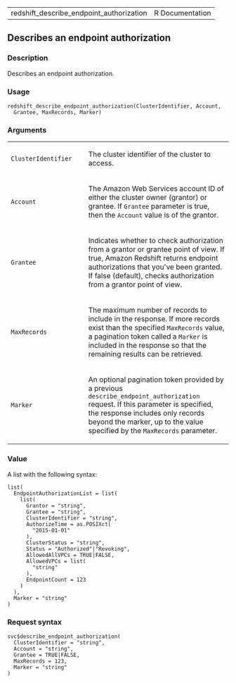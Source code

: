 <table style="width: 100%;">
<tbody>
<tr class="odd">
<td>redshift_describe_endpoint_authorization</td>
<td style="text-align: right;">R Documentation</td>
</tr>
</tbody>
</table>

## Describes an endpoint authorization

### Description

Describes an endpoint authorization.

### Usage

    redshift_describe_endpoint_authorization(ClusterIdentifier, Account,
      Grantee, MaxRecords, Marker)

### Arguments

<table>
<colgroup>
<col style="width: 35%" />
<col style="width: 65%" />
</colgroup>
<tbody>
<tr class="odd">
<td><code
id="redshift_describe_endpoint_authorization_:_ClusterIdentifier">ClusterIdentifier</code></td>
<td><p>The cluster identifier of the cluster to access.</p></td>
</tr>
<tr class="even">
<td><code
id="redshift_describe_endpoint_authorization_:_Account">Account</code></td>
<td><p>The Amazon Web Services account ID of either the cluster owner
(grantor) or grantee. If <code>Grantee</code> parameter is true, then
the <code>Account</code> value is of the grantor.</p></td>
</tr>
<tr class="odd">
<td><code
id="redshift_describe_endpoint_authorization_:_Grantee">Grantee</code></td>
<td><p>Indicates whether to check authorization from a grantor or
grantee point of view. If true, Amazon Redshift returns endpoint
authorizations that you've been granted. If false (default), checks
authorization from a grantor point of view.</p></td>
</tr>
<tr class="even">
<td><code
id="redshift_describe_endpoint_authorization_:_MaxRecords">MaxRecords</code></td>
<td><p>The maximum number of records to include in the response. If more
records exist than the specified <code>MaxRecords</code> value, a
pagination token called a <code>Marker</code> is included in the
response so that the remaining results can be retrieved.</p></td>
</tr>
<tr class="odd">
<td><code
id="redshift_describe_endpoint_authorization_:_Marker">Marker</code></td>
<td><p>An optional pagination token provided by a previous
<code>describe_endpoint_authorization</code> request. If this parameter
is specified, the response includes only records beyond the marker, up
to the value specified by the <code>MaxRecords</code>
parameter.</p></td>
</tr>
</tbody>
</table>

### Value

A list with the following syntax:

    list(
      EndpointAuthorizationList = list(
        list(
          Grantor = "string",
          Grantee = "string",
          ClusterIdentifier = "string",
          AuthorizeTime = as.POSIXct(
            "2015-01-01"
          ),
          ClusterStatus = "string",
          Status = "Authorized"|"Revoking",
          AllowedAllVPCs = TRUE|FALSE,
          AllowedVPCs = list(
            "string"
          ),
          EndpointCount = 123
        )
      ),
      Marker = "string"
    )

### Request syntax

    svc$describe_endpoint_authorization(
      ClusterIdentifier = "string",
      Account = "string",
      Grantee = TRUE|FALSE,
      MaxRecords = 123,
      Marker = "string"
    )
